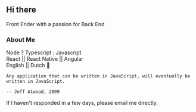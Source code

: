 ## Hi there
Front Ender with a passion for Back End


### About Me

Node ? Typescript : Javascript\
React || React Native || Angular\
English || Dutch :pinching_hand:

    Any application that can be written in JavaScript, will eventually be written in JavaScript.

    -- Jeff Atwood, 2009

If I haven't responded in a few days, please email me directly. 
